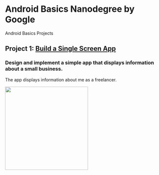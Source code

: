 # Android Basics Nanodegree by Google
Android Basics Projects

## Project 1: [Build a Single Screen App](https://github.com/MostafaNafie/single-screen)
### Design and implement a simple app that displays information about a small business.
The app displays information about me as a freelancer. 

<img src="https://www.dropbox.com/s/dlao2s84aqhw5lz/%231%20Mostafa%20Nafie.png?raw=1" width="270">
